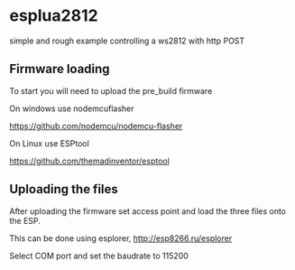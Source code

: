 # esplua2812
simple and rough example controlling a ws2812 with http POST

## Firmware loading

To start you will need to upload the pre_build firmware

On windows use nodemcuflasher

https://github.com/nodemcu/nodemcu-flasher

On Linux use ESPtool

https://github.com/themadinventor/esptool


## Uploading the files
After uploading the firmware set access point and load the three files onto the ESP.

This can be done using esplorer, http://esp8266.ru/esplorer

Select COM port and set the baudrate to 115200
